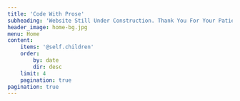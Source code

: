 ```yaml
---
title: 'Code With Prose'
subheading: 'Website Still Under Construction. Thank You For Your Patience.'
header_image: home-bg.jpg
menu: Home
content:
    items: '@self.children'
    order:
        by: date
        dir: desc
    limit: 4
    pagination: true
pagination: true
---
```


